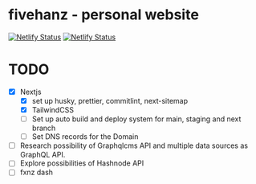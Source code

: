 # fivehanz - personal website

[![Netlify Status](https://api.netlify.com/api/v1/badges/d1981dec-b297-4dcf-a327-c0957d1e6b9d/deploy-status)](https://app.netlify.com/sites/fivehanz/deploys)
[![Netlify Status](https://api.netlify.com/api/v1/badges/89fb8c29-4142-43f6-a68c-d520e60c07f9/deploy-status)](https://app.netlify.com/sites/staging-fh/deploys)

# TODO

- [x] Nextjs
  - [x] set up husky, prettier, commitlint, next-sitemap
  - [x] TailwindCSS
  - [ ] Set up auto build and deploy system for main, staging and next branch
  - [ ] Set DNS records for the Domain
- [ ] Research possibility of Graphqlcms API and multiple data sources as GraphQL API.
- [ ] Explore possibilities of Hashnode API
- [ ] fxnz dash
